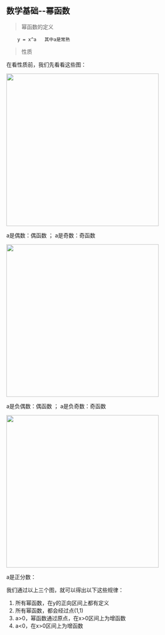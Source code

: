 ## 数学基础--幂函数

> 幂函数的定义
	
		y = x^a   其中a是常熟
	
> 性质


在看性质前，我们先看看这些图：

<img src="https://raw.githubusercontent.com/arkulo56/thought/master/images/math/mi_fun_1.png" width="400" />

a是偶数：偶函数 ；  a是奇数：奇函数

<img src="https://raw.githubusercontent.com/arkulo56/thought/master/images/math/mi_fun_2.png" width="400" />

a是负偶数：偶函数  ；   a是负奇数：奇函数

<img src="https://raw.githubusercontent.com/arkulo56/thought/master/images/math/mi_fun_3.png" width="400" />

a是正分数：


我们通过以上三个图，就可以得出以下这些规律：

1. 所有幂函数，在y的正向区间上都有定义
2. 所有幂函数，都会经过点(1,1)
3. a>0，幂函数通过原点，在x>0区间上为增函数
4. a<0，在x>0区间上为增函数